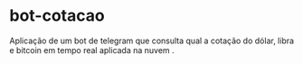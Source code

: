 # bot-cotacao
Aplicação de um bot de telegram que consulta qual a cotação do dólar, libra e bitcoin em tempo real aplicada na nuvem
.
